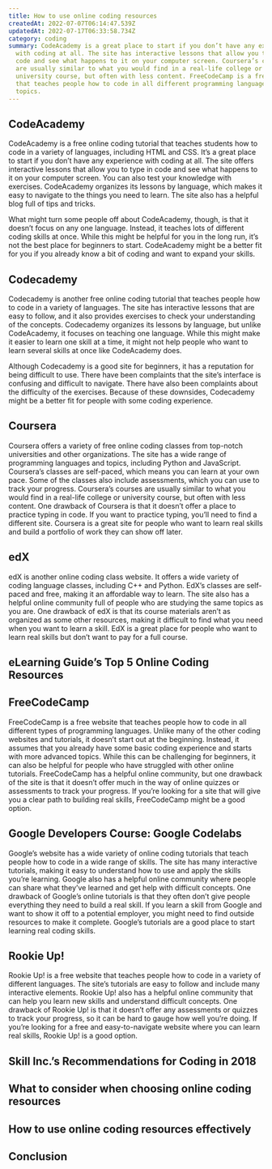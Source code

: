 ```yaml
---
title: How to use online coding resources
createdAt: 2022-07-07T06:14:47.539Z
updatedAt: 2022-07-17T06:33:58.734Z
category: coding
summary: CodeAcademy is a great place to start if you don’t have any experience
  with coding at all. The site has interactive lessons that allow you to type in
  code and see what happens to it on your computer screen. Coursera’s courses
  are usually similar to what you would find in a real-life college or
  university course, but often with less content. FreeCodeCamp is a free website
  that teaches people how to code in all different programming languages and
  topics.
---
```


## CodeAcademy

CodeAcademy is a free online coding tutorial that teaches students how to code in a variety of languages, including HTML and CSS. It’s a great place to start if you don’t have any experience with coding at all. The site offers interactive lessons that allow you to type in code and see what happens to it on your computer screen. You can also test your knowledge with exercises. CodeAcademy organizes its lessons by language, which makes it easy to navigate to the things you need to learn. The site also has a helpful blog full of tips and tricks.

What might turn some people off about CodeAcademy, though, is that it doesn’t focus on any one language. Instead, it teaches lots of different coding skills at once. While this might be helpful for you in the long run, it’s not the best place for beginners to start. CodeAcademy might be a better fit for you if you already know a bit of coding and want to expand your skills.

## Codecademy

Codecademy is another free online coding tutorial that teaches people how to code in a variety of languages. The site has interactive lessons that are easy to follow, and it also provides exercises to check your understanding of the concepts. Codecademy organizes its lessons by language, but unlike CodeAcademy, it focuses on teaching one language. While this might make it easier to learn one skill at a time, it might not help people who want to learn several skills at once like CodeAcademy does.

Although Codecademy is a good site for beginners, it has a reputation for being difficult to use. There have been complaints that the site’s interface is confusing and difficult to navigate. There have also been complaints about the difficulty of the exercises. Because of these downsides, Codecademy might be a better fit for people with some coding experience.

## Coursera

Coursera offers a variety of free online coding classes from top-notch universities and other organizations. The site has a wide range of programming languages and topics, including Python and JavaScript. Coursera’s classes are self-paced, which means you can learn at your own pace. Some of the classes also include assessments, which you can use to track your progress. Coursera’s courses are usually similar to what you would find in a real-life college or university course, but often with less content. One drawback of Coursera is that it doesn’t offer a place to practice typing in code. If you want to practice typing, you’ll need to find a different site. Coursera is a great site for people who want to learn real skills and build a portfolio of work they can show off later.

## edX

edX is another online coding class website. It offers a wide variety of coding language classes, including C++ and Python. EdX’s classes are self-paced and free, making it an affordable way to learn. The site also has a helpful online community full of people who are studying the same topics as you are. One drawback of edX is that its course materials aren’t as organized as some other resources, making it difficult to find what you need when you want to learn a skill. EdX is a great place for people who want to learn real skills but don’t want to pay for a full course.

## eLearning Guide’s Top 5 Online Coding Resources

## FreeCodeCamp

FreeCodeCamp is a free website that teaches people how to code in all different types of programming languages. Unlike many of the other coding websites and tutorials, it doesn’t start out at the beginning. Instead, it assumes that you already have some basic coding experience and starts with more advanced topics. While this can be challenging for beginners, it can also be helpful for people who have struggled with other online tutorials. FreeCodeCamp has a helpful online community, but one drawback of the site is that it doesn’t offer much in the way of online quizzes or assessments to track your progress. If you’re looking for a site that will give you a clear path to building real skills, FreeCodeCamp might be a good option.

## Google Developers Course: Google Codelabs

Google’s website has a wide variety of online coding tutorials that teach people how to code in a wide range of skills. The site has many interactive tutorials, making it easy to understand how to use and apply the skills you’re learning. Google also has a helpful online community where people can share what they’ve learned and get help with difficult concepts. One drawback of Google’s online tutorials is that they often don’t give people everything they need to build a real skill. If you learn a skill from Google and want to show it off to a potential employer, you might need to find outside resources to make it complete. Google’s tutorials are a good place to start learning real coding skills.

## Rookie Up!

Rookie Up! is a free website that teaches people how to code in a variety of different languages. The site’s tutorials are easy to follow and include many interactive elements. Rookie Up! also has a helpful online community that can help you learn new skills and understand difficult concepts. One drawback of Rookie Up! is that it doesn’t offer any assessments or quizzes to track your progress, so it can be hard to gauge how well you’re doing. If you’re looking for a free and easy-to-navigate website where you can learn real skills, Rookie Up! is a good option.

## Skill Inc.’s Recommendations for Coding in 2018

## What to consider when choosing online coding resources

## How to use online coding resources effectively

## Conclusion
